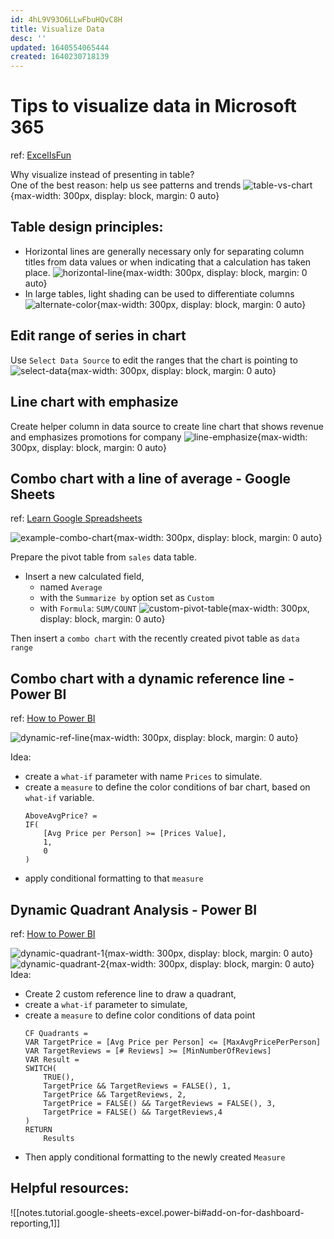 ```yaml
---
id: 4hL9V93O6LLwFbuHQvC8H
title: Visualize Data
desc: ''
updated: 1640554065444
created: 1640230718139
---
```

# Tips to visualize data in Microsoft 365

ref: [ExcelIsFun](https://www.youtube.com/watch?v=UVZcamKLJgU)

Why visualize instead of presenting in table?  
One of the best reason: help us see patterns and trends
![table-vs-chart](https://i.imgur.com/aNNypjK.jpg){max-width: 300px, display: block, margin: 0 auto}

## Table design principles:
- Horizontal lines are generally necessary only for separating column titles from data values or when
indicating that a calculation has taken place.
![horizontal-line](https://i.imgur.com/1n3A01N.jpg){max-width: 300px, display: block, margin: 0 auto}
- In large tables, light shading can be used to differentiate columns
![alternate-color](https://i.imgur.com/gW8elAU.jpg){max-width: 300px, display: block, margin: 0 auto}

## Edit range of series in chart 
Use `Select Data Source` to edit the ranges that the chart is pointing to
![select-data](https://i.imgur.com/pYPRyWm.jpg){max-width: 300px, display: block, margin: 0 auto}

## Line chart with emphasize
Create helper column in data source to create line chart that shows revenue and emphasizes promotions for company
![line-emphasize](https://i.imgur.com/WheknBf.jpg){max-width: 300px, display: block, margin: 0 auto}

## Combo chart with a line of average - Google Sheets

ref: [Learn Google Spreadsheets](https://youtu.be/6vbferZJNJY?t=917)

![example-combo-chart](https://i.imgur.com/qS4fI21.jpg){max-width: 300px, display: block, margin: 0 auto}

Prepare the pivot table from `sales` data table. 
- Insert a new calculated field, 
    - named `Average` 
    - with the `Summarize by` option set as `Custom`
    - with `Formula`: `SUM/COUNT`
![custom-pivot-table](https://i.imgur.com/lv4ajPt.jpg){max-width: 300px, display: block, margin: 0 auto}

Then insert a `combo chart` with the recently created pivot table as `data range`

## Combo chart with a dynamic reference line - Power BI

ref: [How to Power BI](https://www.youtube.com/watch?v=9TyKMEoUMy0)

![dynamic-ref-line](https://i.imgur.com/WSw6P3L.jpg){max-width: 300px, display: block, margin: 0 auto}

Idea: 
- create a `what-if` parameter with name `Prices` to simulate.
- create a `measure` to define the color conditions of bar chart, based on `what-if` variable.
  ```dax
  AboveAvgPrice? =
  IF(
      [Avg Price per Person] >= [Prices Value],
      1,
      0
  )
  ```
- apply conditional formatting to that `measure`

## Dynamic Quadrant Analysis - Power BI

ref: [How to Power BI](https://www.youtube.com/watch?v=W_aAWZRgA8s)

![dynamic-quadrant-1](https://i.imgur.com/WY8zchw.jpg){max-width: 300px, display: block, margin: 0 auto}
![dynamic-quadrant-2](https://i.imgur.com/19Jeutz.jpg){max-width: 300px, display: block, margin: 0 auto}
Idea: 
- Create 2 custom reference line to draw a quadrant,
- create a `what-if` parameter to simulate, 
- create a `measure` to define color conditions of data point
  ```dax
  CF Quadrants = 
  VAR TargetPrice = [Avg Price per Person] <= [MaxAvgPricePerPerson]
  VAR TargetReviews = [# Reviews] >= [MinNumberOfReviews]
  VAR Result =
  SWITCH(
      TRUE(),
      TargetPrice && TargetReviews = FALSE(), 1,
      TargetPrice && TargetReviews, 2,
      TargetPrice = FALSE() && TargetReviews = FALSE(), 3,
      TargetPrice = FALSE() && TargetReviews,4
  )
  RETURN
      Results
  ```
- Then apply conditional formatting to the newly created `Measure` 

## Helpful resources:

![[notes.tutorial.google-sheets-excel.power-bi#add-on-for-dashboard-reporting,1]]